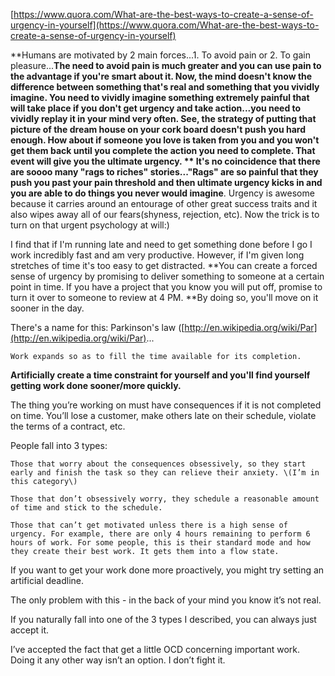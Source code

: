 [https://www.quora.com/What-are-the-best-ways-to-create-a-sense-of-urgency-in-yourself](https://www.quora.com/What-are-the-best-ways-to-create-a-sense-of-urgency-in-yourself)

**Humans are motivated by 2 main forces...1. To avoid pain or 2. To gain pleasure...**The need to avoid pain is much greater and you can use pain to the advantage if you're smart about it.  Now, the mind doesn't know the difference between something that's real and something that you vividly imagine.  **You need to vividly imagine something extremely painful that will take place if you don't get urgency and take action...you need to vividly replay it in your mind very often.  See, the strategy of putting that picture of the dream house on your cork board doesn't push you hard enough.  How about if someone you love is taken from you and you won't get them back until you complete the action you need to complete.  That event will give you the ultimate urgency. ** It's no coincidence that there are soooo many "rags to riches" stories...**"Rags" are so painful that they push you past your pain threshold and then ultimate urgency kicks in and you are able to do things you never would imagine**.  Urgency is awesome because it carries around an entourage of other great success traits and it also wipes away all of our fears\(shyness, rejection, etc\).   Now the trick is to turn on that urgent psychology at will:\)

I find that if I'm running late and need to get something done before I go I work incredibly fast and am very productive. However, if I'm given long stretches of time it's too easy to get distracted. **You can create a forced sense of urgency by promising to deliver something to someone at a certain point in time. If you have a project that you know you will put off, promise to turn it over to someone to review at 4 PM. **By doing so, you'll move on it sooner in the day.

There's a name for this: Parkinson's law \([http://en.wikipedia.org/wiki/Par](http://en.wikipedia.org/wiki/Par)...

```
Work expands so as to fill the time available for its completion.
```

**Artificially create a time constraint for yourself and you'll find yourself getting work done sooner/more quickly.**

The thing you’re working on must have consequences if it is not completed on time. You’ll lose a customer, make others late on their schedule, violate the terms of a contract, etc.

People fall into 3 types:

```
Those that worry about the consequences obsessively, so they start early and finish the task so they can relieve their anxiety. \(I’m in this category\)

Those that don’t obsessively worry, they schedule a reasonable amount of time and stick to the schedule.

Those that can’t get motivated unless there is a high sense of urgency. For example, there are only 4 hours remaining to perform 6 hours of work. For some people, this is their standard mode and how they create their best work. It gets them into a flow state.
```

If you want to get your work done more proactively, you might try setting an artificial deadline.

The only problem with this - in the back of your mind you know it’s not real.

If you naturally fall into one of the 3 types I described, you can always just accept it.

I’ve accepted the fact that get a little OCD concerning important work. Doing it any other way isn’t an option. I don’t fight it.


